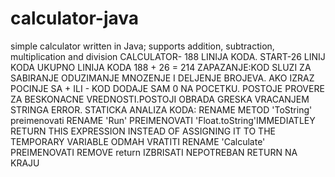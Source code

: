 # calculator-java
simple calculator written in Java; supports addition, subtraction, multiplication and division
CALCULATOR- 188 LINIJA KODA.
START-26 LINIJ KODA
UKUPNO LINIJA KODA 188 + 26 = 214
ZAPAZANJE:KOD SLUZI ZA SABIRANJE ODUZIMANJE MNOZENJE I DELJENJE BROJEVA. AKO IZRAZ POCINJE SA + ILI - KOD DODAJE SAM 0 NA POCETKU.
POSTOJE PROVERE ZA BESKONACNE VREDNOSTI.POSTOJI OBRADA GRESKA VRACANJEM STRINGA ERROR.
STATICKA ANALIZA KODA:
RENAME METOD 'ToString' preimenovati
RENAME 'Run' PREIMENOVATI
'Float.toString'IMMEDIATLEY RETURN THIS EXPRESSION INSTEAD OF ASSIGNING IT TO THE TEMPORARY VARIABLE ODMAH VRATITI
RENAME 'Calculate' PREIMENOVATI
REMOVE return IZBRISATI NEPOTREBAN RETURN NA KRAJU
